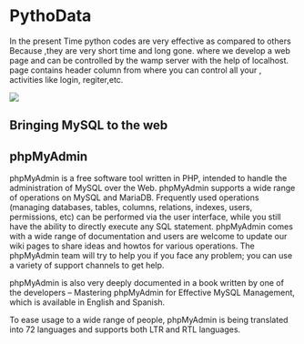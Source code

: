 # PythoData
In the present Time python codes are very effective as compared to others Because ,they are very short time and long gone.
where we develop a web page and can be controlled by the wamp server with the help of localhost.
page contains header column from where you can control all your ,
activities like login, regiter,etc. 


<img src="Management-System/win.jpg"/>




## Bringing MySQL to the web
## phpMyAdmin
phpMyAdmin is a free software tool written in PHP, intended to handle the administration of MySQL over the Web. phpMyAdmin supports a wide range of operations on MySQL and MariaDB. Frequently used operations (managing databases, tables, columns, relations, indexes, users, permissions, etc) can be performed via the user interface, while you still have the ability to directly execute any SQL statement.
phpMyAdmin comes with a wide range of documentation and users are welcome to update our wiki pages to share ideas and howtos for various operations. The phpMyAdmin team will try to help you if you face any problem; you can use a variety of support channels to get help.

phpMyAdmin is also very deeply documented in a book written by one of the developers – Mastering phpMyAdmin for Effective MySQL Management, which is available in English and Spanish.

To ease usage to a wide range of people, phpMyAdmin is being translated into 72 languages and supports both LTR and RTL languages.


